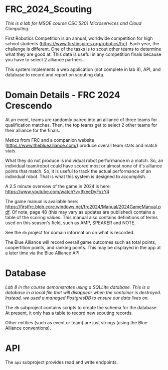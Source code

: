 # FRC_2024_Scouting
_This is a lab for MSOE course CSC 5201 Microservices and Cloud Computing._

First Robotics Competition is an annual, worldwide competition for high school students (https://www.firstinspires.org/robotics/frc).  Each year, the challenge is different.  One of the tasks is to scout other teams to determine what they are good at.  This data is useful in any competition finals because you have to select 2 alliance partners.

This system implements a web application (not complete in lab 8), API, and database to record and  report on scouting data. 

# Domain Details - FRC 2024 Crescendo
At an event, teams are randomly paired into an alliance of three teams for qualification matches.  Then, the top teams get to select 2 other teams for their alliance for the finals.

Metics from FRC and a companion website (https://www.thebluealliance.com/) produce overall team stats and match stats.  

What they do not produce is individual robot performance in a match.  So, an individual team/robot could have scored most or almost none of it's alliance points that match.  So, it is useful to track the actual performance of an individual robot.  That is what this system is designed to accomplish.

A 2.5 minute overview of the game in 2024 is here: https://www.youtube.com/watch?v=9keeDyFxzY4

The game manual is available here: https://firstfrc.blob.core.windows.net/frc2024/Manual/2024GameManual.pdf.  Of note, page 48 (this may vary as updates are published) contains a table of the scoring values.  This manual also contains definitions of terms used on this season's field, such as AMP, SPEAKER and NOTE.

See the `db` project for domain information on what is recorded.

The Blue Alliance will record overall game outcomes such as total points, coopertition points, and ranking points.  This may be displayed in the app at a later time via the Blue Alliance API.

# Database
_Lab 8 in the course demonstrates using a SQLLite database.  This is a database in a local file that will disappear when the container is destroyed.  Instead, we used a managed PostgresDB to ensure our data lives on._

The `db` subproject contains scripts to create the schema for the database.  At present, it only has a table to record new scouting records.

Other entities (such as event or team) are just strings (using the Blue Alliance conventions).

# API
The `api` subproject provides read and write endpoints.
